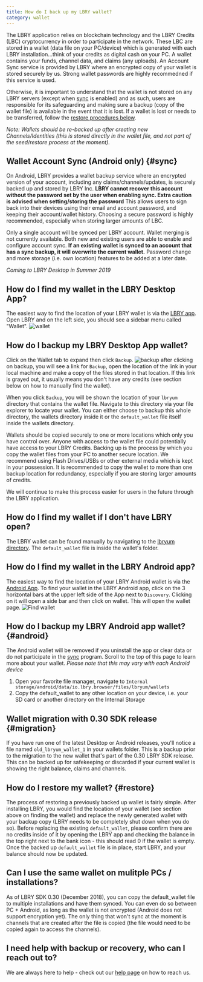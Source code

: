 ```yaml
---
title: How do I back up my LBRY wallet?
category: wallet
---
```


The LBRY application relies on blockchain technology and the LBRY Credits (LBC) cryptocurrency in order to participate in the network. These LBC are stored in a wallet (data file on your PC/device) which is generated with each LBRY installation...think of your credits as digital cash on your PC. A wallet contains your funds, channel data, and claims (any uploads). An Account Sync service is provided by LBRY where an encrypted copy of your wallet is stored securely by us. Strong wallet passwords are highly recommedned if this service is used. 

Otherwise, it is important to understand that the wallet is not stored on any LBRY servers (except when [sync](#sync) is enabled) and as such, users are responsible for its safeguarding and making sure a backup (copy of the wallet file) is available in the event that it is lost. If a wallet is lost or needs to be transferred, follow the [restore procedures below](#restore).

*Note: Wallets should be re-backed up after creating new Channels/Identities (this is stored directly in the wallet file, and not part of the seed/restore process at the moment).*

## Wallet Account Sync (Android only) {#sync}

On Android, LBRY provides a wallet backup service where an encrypted version of your account, including any claims/channels/updates, is securely backed up and stored by LBRY Inc. **LBRY cannot recover this account without the password set by the user when enabling sync. Extra caution is advised when setting/storing the password** This allows users to sign back into their devices using their email and account password, and keeping their account/wallet history. Choosing a secure password is highly recommended, especially when storing larger amounts of LBC.  

Only a single account will be synced per LBRY account. Wallet merging is not currently available. Both new and existing users are able to enable and configure account sync. **If an existing wallet is synced to an account that has a sync backup, it will overwrite the current wallet.** Password change and more storage (i.e. own location) features to be added at a later date. 

*Coming to LBRY Desktop in Summer 2019*

## How do I find my wallet in the LBRY Desktop App?

The easiest way to find the location of your LBRY wallet is via the [LBRY app](/get).  Open LBRY and on the left side, you should see a sidebar menu called "Wallet".
![wallet](https://spee.ch/@clement:e/lbcwallet2.png)

## How do I backup my LBRY Desktop App wallet?
Click on the Wallet tab to expand then click `Backup`.
![backup](https://spee.ch/@clement:e/backup.png)
after clicking on backup, you will see a link for `Backup`, open the location of the link in your local machine and make a copy of the files stored in that location. If this link is grayed out, it usually means you don't have any credits (see section below on how to manually find the wallet).

When you click `Backup`, you will be shown the location of your `lbryum` directory that contains the wallet file.  Navigate to this directory via your file explorer to locate your wallet. You can either choose to backup this whole directory, the wallets directory inside it or the `default_wallet` file itself inside the wallets directory.

Wallets should be copied securely to one or more locations which only you have control over. Anyone with access to the wallet file could potentially have access to your LBRY Credits. Backing up is the process by which you copy the wallet files from your PC to another secure location. We recommend using Flash Drives/USBs or other external media which is kept in your possession. It is recommended to copy the wallet to more than one backup location for redundancy, especially if you are storing larger amounts of credits.

We will continue to make this process easier for users in the future through the LBRY application.

## How do I find my wallet if I don't have LBRY open?

The LBRY wallet can be found manually by navigating to the [lbryum directory](/faq/lbry-directories). The `default_wallet` file is inside the wallet's folder.

## How do I find my wallet in the LBRY Android app?

The easiest way to find the location of your LBRY Android wallet is via the [Android App](https://play.google.com/store/apps/details?id=io.lbry.browser). To find your wallet in the LBRY Android app, click on the 3 horizontal bars at the upper left side of the App next to `Discovery`. Clicking on it will open a side bar and then click on wallet. This will open the wallet page.
![Find wallet](https://spee.ch/b3535b68750ad69c48566cb028c67d323d1fdeb9/walli.jpg)

## How do I backup my LBRY Android app wallet? {#android}
The Android wallet will be removed if you uninstall the app or clear data or do not participate in the [sync](#sync) program. Scroll to the top of this page to learn more about your wallet.
*Please note that this may vary with each Android device*
1. Open your favorite file manager, navigate to `Internal storage/android/data/io.lbry.browser/files/lbryum/wallets`
2. Copy the default_wallet to any other location on your device, i.e. your SD card or another directory on the Internal Storage

## Wallet migration with 0.30 SDK release {#migration}

If you have run one of the latest Desktop or Android releases, you'll notice a file named `old_lbryum_wallet_1` in your wallets folder. This is a backup prior to the migration to the new wallet that's part of the 0.30 LBRY SDK release. This can be backed up for safekeeping or discarded if your current wallet is showing the right balance, claims and channels.

## How do I restore my wallet? {#restore}

The process of restoring a previously backed up wallet is fairly simple. After installing LBRY, you would find the location of your wallet (see section above on finding the wallet) and replace the newly generated wallet with your backup copy (LBRY needs to be completely shut down when you do so). Before replacing the existing `default_wallet`, please confirm there are no credits inside of it by opening the LBRY app and checking the balance in the top right next to the bank icon - this should read 0 if the wallet is empty. Once the backed up `default_wallet` file is in place, start LBRY, and your balance should now be updated.

## Can I use the same wallet on mulitple PCs / installations?

As of LBRY SDK 0.30 (December 2018), you can copy the default_wallet file to multiple installations and have them synced. You can even do so between PC + Android, as long as the wallet is not encrypted (Android does not support encryption yet). The only thing that won't sync at the moment is channels that are created after the file is copied (the file would need to be copied again to access the channels).

## I need help with backup or recovery, who can I reach out to?

We are always here to help - check out our [help page](/faq/support) on how to reach us.

